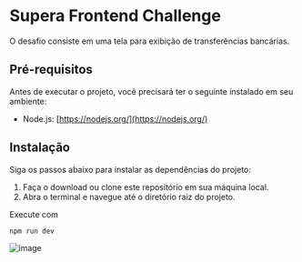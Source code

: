 # Supera Frontend Challenge

O desafio consiste em uma tela para exibição de transferências bancárias.

## Pré-requisitos

Antes de executar o projeto, você precisará ter o seguinte instalado em seu ambiente:

- Node.js: [https://nodejs.org/](https://nodejs.org/)

## Instalação

Siga os passos abaixo para instalar as dependências do projeto:

1. Faça o download ou clone este repositório em sua máquina local.
2. Abra o terminal e navegue até o diretório raiz do projeto.

Execute com  
```bash
npm run dev
```
![image](https://github.com/nicholasboari/supera-frontend-challenge/assets/44304317/a6c42143-bcc9-4adf-b154-df4201cd5b8c)
